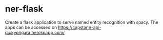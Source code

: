 # ner-flask
Create a flask application to serve named entity recognition with spacy.
The apps can be accessed on https://capstone-api-dickyprigara.herokuapp.com/
